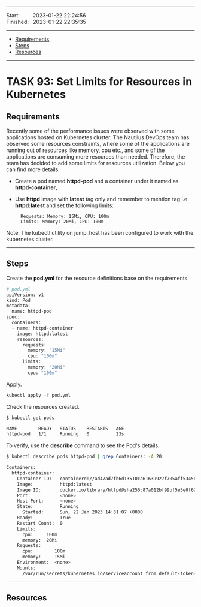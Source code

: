 
------------------------------

Start: &nbsp;&nbsp;&nbsp;&nbsp;&nbsp;&nbsp;&nbsp;&nbsp;2023-01-22 22:24:56    
Finished: &nbsp;&nbsp;2023-01-22 22:35:35

------------------------------

- [Requirements](#requirements)
- [Steps](#steps)
- [Resources](#resources)

------------------------------

# TASK 93: Set Limits for Resources in Kubernetes

## Requirements

Recently some of the performance issues were observed with some applications hosted on Kubernetes cluster. The Nautilus DevOps team has observed some resources constraints, where some of the applications are running out of resources like memory, cpu etc., and some of the applications are consuming more resources than needed. Therefore, the team has decided to add some limits for resources utilization. Below you can find more details.

- Create a pod named **httpd-pod** and a container under it named as **httpd-container**, 

- Use **httpd** image with **latest** tag only and remember to mention tag i.e **httpd:latest** and set the following limits:

        Requests: Memory: 15Mi, CPU: 100m
        Limits: Memory: 20Mi, CPU: 100m

Note: The kubectl utility on jump_host has been configured to work with the kubernetes cluster.

------------------------------

## Steps

Create the **pod.yml** for the resource definitions base on the requirements.

```bash
# pod.yml
apiVersion: v1
kind: Pod
metadata:
  name: httpd-pod
spec:
  containers:
  - name: httpd-container
    image: httpd:latest
    resources:
      requests:
        memory: "15Mi"
        cpu: "100m"
      limits:
        memory: "20Mi"
        cpu: "100m"
```

Apply. 

```bash
kubectl apply -f pod.yml
```

Check the resources created.

```bash
$ kubectl get pods

NAME        READY   STATUS    RESTARTS   AGE
httpd-pod   1/1     Running   0          23s
```

To verify, use the **describe** command to see the Pod's details.

```bash
$ kubectl describe pods httpd-pod | grep Containers: -A 20

Containers:
  httpd-container:
    Container ID:   containerd://ad47ad7fb6d13510ca61639927f705aff53458813633d0f155b87e9cf02e7c58
    Image:          httpd:latest
    Image ID:       docker.io/library/httpd@sha256:87a012bf99bf5e3e0f628ac1f69abbeab534282857fba3a359ca3a3f4a02429a
    Port:           <none>
    Host Port:      <none>
    State:          Running
      Started:      Sun, 22 Jan 2023 14:31:07 +0000
    Ready:          True
    Restart Count:  0
    Limits:
      cpu:     100m
      memory:  20Mi
    Requests:
      cpu:        100m
      memory:     15Mi
    Environment:  <none>
    Mounts:
      /var/run/secrets/kubernetes.io/serviceaccount from default-token-dg46c (ro) 
```

------------------------------

## Resources
